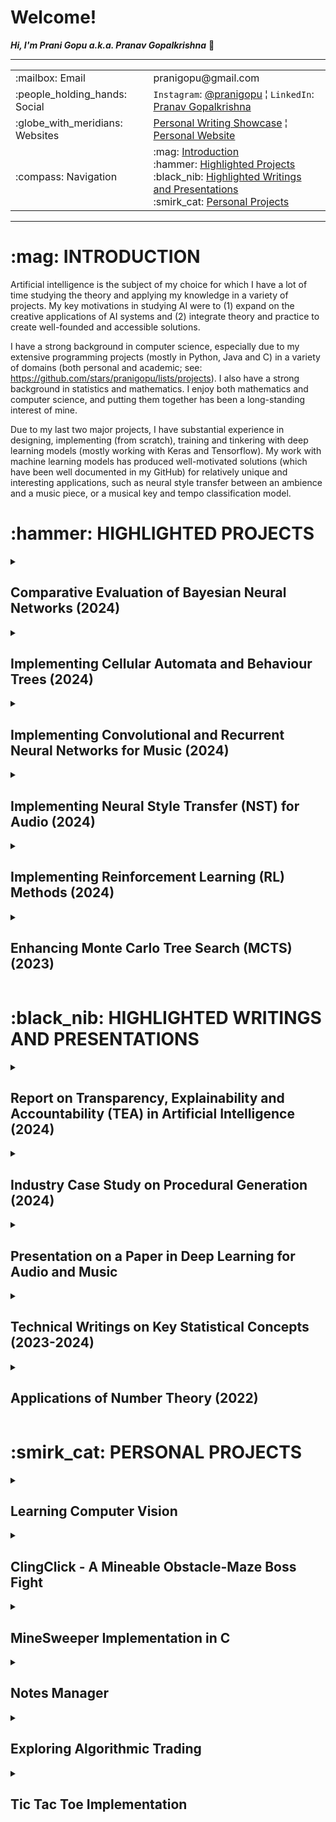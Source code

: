 <h1>Welcome!</h1>

**_Hi, I'm Prani Gopu a.k.a. Pranav Gopalkrishna_** 👋

---

<table>
<tr>
<td>:mailbox: Email</td>
<td>pranigopu@gmail.com</td>
</tr>
<tr>
<td>:people_holding_hands: Social</td>
<td><code>Instagram</code>: <a href="https://www.instagram.com/pranigopu/">@pranigopu</a> ¦ <code>LinkedIn</code>: <a href="https://www.linkedin.com/in/pranav-gopalkrishna-3a8a37166/">Pranav Gopalkrishna</a></td>
</tr>
<tr>
<td>:globe_with_meridians: Websites</td>
<td><a href="https://pranigopu.wordpress.com/">Personal Writing Showcase</a> ¦ <a href="https://pranigopu.github.io/">Personal Website</a></td>
</tr>
<tr>
<td>:compass: Navigation</td>
<td>:mag: <a href="#introduction">Introduction</a> <br> :hammer: <a href="#highlighted-projects">Highlighted Projects</a> <br> :black_nib: <a href="#highlighted-writings">Highlighted Writings and Presentations</a> <br> :smirk_cat: <a href="#personal-projects">Personal Projects</a></td>
</tr>
</table>


---

<h1 id="introduction">:mag: INTRODUCTION</h1>

Artificial intelligence is the subject of my choice for which I have a lot of time studying the theory and applying my knowledge in a variety of projects. My key motivations in studying AI were to (1) expand on the creative applications of AI systems and (2) integrate theory and practice to create well-founded and accessible solutions.

I have a strong background in computer science, especially due to my extensive programming projects (mostly in Python, Java and C) in a variety of domains (both personal and academic; see: https://github.com/stars/pranigopu/lists/projects). I also have a strong background in statistics and mathematics. I enjoy both mathematics and computer science, and putting them together has been a long-standing interest of mine.

Due to my last two major projects, I have substantial experience in designing, implementing (from scratch), training and tinkering with deep learning models (mostly working with Keras and Tensorflow). My work with machine learning models has produced well-motivated solutions (which have been well documented in my GitHub) for relatively unique and interesting applications, such as neural style transfer between an ambience and a music piece, or a musical key and tempo classification model.
 
<h1 id="highlighted-projects">:hammer: HIGHLIGHTED PROJECTS</h1>

<details>
  <summary><h2>Comparative Evaluation of Bayesian Neural Networks (2024)</h2></summary>
  
  <h3>Overview</h3>
  <p>
    <i>Master's Thesis</i><br>
    This project aims to investigate the practical application of Bayesian inference in neural networks, comparing different methods of uncertainty quantification. The research culminated in an evaluation of Bayesian Neural Networks (BNNs) across multiple scenarios.
  </p>

  <h3>Goals</h3>
  <ol>
    <li>Establish a link between Bayesian inference theory and its application in BNNs.</li>
    <li>Evaluate and compare the uncertainty quantification methods in various BNN models.</li>
  </ol>

  <h3>Technologies Used</h3>
  <p>Python using Jupyter Notebook</p>

  <h3>Keywords</h3>
  <p><code>bayesian inference</code>, <code>bayesian neural network</code>, <code>uncertainty quantification</code></p>

  <h3>Links</h3>
  <p><a href="https://github.com/pranigopu/masters-project" target="_blank"><h2>See GitHub repository >></h2></a></p>
</details>

<details>
  <summary><h2>Implementing Cellular Automata and Behaviour Trees (2024)</h2></summary>
  
  <h3>Overview</h3>
  <p>
    In this project, cellular automata were used to procedurally generate “coral reef” terrains, while behavior trees were implemented to govern interactions between two agents: the player and an attacking mermaid. This project involved both AI and procedural content generation, particularly in game development.
  </p>

  <h3>Goals</h3>
  <ol>
    <li>Design cellular automata for generating complex, dynamic terrain.</li>
    <li>Implement behavior trees to manage agent actions (player and enemy).</li>
  </ol>

  <h3>Technologies Used</h3>
  <p>C# using Unity Game Engine</p>

  <h3>Keywords</h3>
  <p><code>unity</code>, <code>procedural content generation</code>, <code>behaviour tree</code></p>

  <h3>Grade</h3>
  <p>89%</p>

  <h3>Links</h3>
  <p>
    <a href="https://github.com/pranigopu/diver-vs-mermaid" target="_blank"><h2>See GitHub repository >></h2></a> |
    <a href="https://www.youtube.com/watch?v=sJMKtEH5r3g" target="_blank"><h2>See video presentation >></h2></a>
  </p>
</details>

<details>
  <summary><h2>Implementing Convolutional and Recurrent Neural Networks for Music (2024)</h2></summary>

  <h3>Overview</h3>
  <p>
    This project involved building models to recognize musical keys and tempos using deep learning methods like convolutional neural networks (CNN) and bidirectional recurrent neural networks (RNN). The models were trained on a dataset of musical pieces, with a focus on performance optimization.
  </p>

  <h3>Goals</h3>
  <ol>
    <li>Develop models for musical key and tempo recognition.</li>
    <li>Train the models using deep learning techniques (CNN and RNN).</li>
  </ol>

  <h3>Technologies Used</h3>
  <p>Python using Jupyter Notebook</p>

  <h3>Keywords</h3>
  <p><code>convolutional neural network</code>, <code>bidirectional recurrent neural network</code>, <code>music recognition</code></p>

  <h3>Grade</h3>
  <p>60%</p>

  <h3>Links</h3>
  <p><a href="https://github.com/pranigopu/key--tempo-deepLearning" target="_blank"><h2>See GitHub repository >></h2></a></p>
</details>

<details>
  <summary><h2>Implementing Neural Style Transfer (NST) for Audio (2024)</h2></summary>

  <h3>Overview</h3>
  <p>
    This project focused on implementing Neural Style Transfer (NST) to apply the style of an ambient soundscape to a musical piece. The implementation explored the potential of applying NST techniques in audio, as opposed to traditional visual applications.
  </p>

  <h3>Goals</h3>
  <ol>
    <li>Implement NST for transferring the style of an ambient sound to a musical track.</li>
    <li>Test and present the effectiveness of NST in audio domains.</li>
  </ol>

  <h3>Technologies Used</h3>
  <p>Python using Google Colab</p>

  <h3>Keywords</h3>
  <p><code>neural style transfer</code>, <code>audio processing</code></p>

  <h3>Grade</h3>
  <p>57%</p>

  <h3>Links</h3>
  <p><a href="https://github.com/pranigopu/ambience-to-music-neuralStyleTransfer" target="_blank"><h2>See GitHub repository >></h2></a></p>
</details>

<details>
  <summary><h2>Implementing Reinforcement Learning (RL) Methods (2024)</h2></summary>

  <h3>Overview</h3>
  <p>
    This project implemented reinforcement learning methods to navigate a grid-based obstacle course. Both model-free and model-based RL approaches were compared, with deep learning incorporated to enhance learning performance.
  </p>

  <h3>Goals</h3>
  <ol>
    <li>Test and compare various RL techniques (model-free and model-based).</li>
    <li>Implement a deep learning-based RL agent for grid navigation.</li>
  </ol>

  <h3>Technologies Used</h3>
  <p>Python</p>

  <h3>Keywords</h3>
  <p><code>reinforcement learning</code>, <code>model-free</code>, <code>deep learning</code></p>

  <h3>Grade</h3>
  <p>96%</p>

  <h3>Links</h3>
  <p>
    <a href="https://github.com/nocommentcode/ecs7002_assignment_2" target="_blank"><h2>See GitHub team repository >></h2></a> |
    <a href="https://github.com/pranigopu/frozenLake" target="_blank"><h2>See personal repository >></h2></a> |
    <a href="https://github.com/pranigopu/frozenLake/blob/main/report/finalReport.pdf" target="_blank"><h2>See report >></h2></a>
  </p>
</details>

<details>
  <summary><h2>Enhancing Monte Carlo Tree Search (MCTS) (2023)</h2></summary>

  <h3>Overview</h3>
  <p>
    This project focused on enhancing an AI agent's performance using basic Monte Carlo Tree Search (MCTS) in the card game "Sushi Go!" The goal was to test improvements in MCTS efficiency and decision-making.
  </p>

  <h3>Goals</h3>
  <ol>
    <li>Enhance an AI agent's gameplay using MCTS in a card game environment.</li>
    <li>Explore the effectiveness of bandit methods in MCTS.</li>
  </ol>

  <h3>Technologies Used</h3>
  <p>Java</p>

  <h3>Keywords</h3>
  <p><code>monte carlo tree search</code>, <code>bandit methods</code></p>

  <h3>Grade</h3>
  <p>94%</p>

  <h3>Links</h3>
  <p>
    <a href="https://github.com/grahaminn/AIinGames-Assignment1" target="_blank"><h2>See GitHub team repository >></h2></a> |
    <a href="https://github.com/pranigopu/artificialIntelligence-in-games/blob/main/assignment1/REPORT.pdf" target="_blank"><h2>See report >></h2></a>
  </p>
</details>

<h1 id="highlighted-writings">:black_nib: HIGHLIGHTED WRITINGS AND PRESENTATIONS</h1>

<details>
  <summary><h2>Report on Transparency, Explainability and Accountability (TEA) in Artificial Intelligence (2024)</h2></summary>

  <h3>Overview</h3>
  <p>
    This report discusses the ethical and regulatory concerns surrounding transparency, explainability, and accountability in AI systems, providing a proposed framework for addressing these issues in industrial applications of AI.
  </p>

  <h3>Goals</h3>
  <ol>
    <li>Examine current AI frameworks for transparency and accountability.</li>
    <li>Present a case study and propose improvements to existing TEA methods in AI systems.</li>
  </ol>

  <h3>Keywords</h3>
  <p><code>ai in industry</code>, <code>ethical framework</code>, <code>regulatory framework</code></p>

  <h3>Links</h3>
  <p><a href="https://github.com/pranigopu/ethics--regulation--law-for-intelligentSystems/blob/main/finalCoursework/SUBMISSION.pdf" target="_blank"><h2>See in GitHub >></h2></a></p>
</details>

<details>
  <summary><h2>Industry Case Study on Procedural Generation (2024)</h2></summary>

  <h3>Overview</h3>
  <p>
    This case study focuses on the procedural generation techniques used in the game "Unexplored," with an emphasis on cyclic dungeon generation. The study examines how these methods can be applied in various game development contexts to enhance replayability and depth.
  </p>

  <h3>Goals</h3>
  <ol>
    <li>Study the procedural generation methods in "Unexplored."</li>
    <li>Analyze the cyclic dungeon generation algorithm for future applications.</li>
  </ol>

  <h3>Keywords</h3>
  <p><code>cyclic dungeon generation</code>, <code>unexplored</code>, <code>procedural content generation</code></p>

  <h3>Links</h3>
  <p><a href="https://github.com/pranigopu/interactiveAgents--proceduralGeneration/blob/main/caseStudy/SUBMISSION.pdf" target="_blank"><h2>See in GitHub >></h2></a></p>
</details>

<details>
  <summary><h2>Presentation on a Paper in Deep Learning for Audio and Music</h2></summary>

  <h3>Overview</h3>
  <p>
    This presentation summarizes the key findings of the paper "Piano Skills Assessment" by Paritosh Parmar, Jaiden Reddy, and Brendan Morris, which discusses the application of deep learning techniques for assessing piano skills in students.
  </p>

  <h3>Goals</h3>
  <ol>
    <li>Highlight the essential contributions of the paper to the field of music education.</li>
    <li>Discuss the implications of automated skills assessment using deep learning.</li>
  </ol>

  <h3>Keywords</h3>
  <p><code>automated skills assessment</code>, <code>multimodal skills assessment</code></p>

  <h3>Links</h3>
  <p><a href="https://github.com/pranigopu/deepLearning-for-audio--music/tree/main/paperPresentation" target="_blank"><h2>See in GitHub >></h2></a></p>
</details>

<details>
  <summary><h2>Technical Writings on Key Statistical Concepts (2023-2024)</h2></summary>

  <h3>Overview</h3>
  <p>
    This series of writings presents a rigorous overview of fundamental statistical concepts, aimed at enhancing understanding and application in data science and research contexts. Each writing delves into probability theory, statistical estimation, and hypothesis testing.
  </p>

  <h3>Goals</h3>
  <ol>
    <li>Provide a comprehensive understanding of key statistical concepts.</li>
    <li>Illustrate practical applications of these concepts in various fields.</li>
  </ol>

  <h3>Keywords</h3>
  <p><code>probability theory</code>, <code>statistical estimation</code>, <code>hypothesis testing</code></p>

  <h3>Links</h3>
  <p><a href="https://pranigopu.github.io/statistics/" target="_blank"><h2>See in personal website >></h2></a></p>
</details>

<details>
  <summary><h2>Applications of Number Theory (2022)</h2></summary>

  <h3>Overview</h3>
  <p>
    This work explores various real-world applications of number theory, including its relevance in cryptography, pseudorandom number generation, and coding theory. The goal is to demonstrate the practical significance of number theory in technology and security.
  </p>

  <h3>Goals</h3>
  <ol>
    <li>Explain the fundamental concepts of number theory.</li>
    <li>Illustrate the applications of number theory in modern computing and security.</li>
  </ol>

  <h3>Keywords</h3>
  <p><code>number theory</code>, <code>pseudorandom number generation</code>, <code>cryptography</code>, <code>coding-decoding</code></p>

  <h3>Links</h3>
  <p><a href="https://github.com/pranigopu/mathematics/tree/main/numberTheory/applicationsOfNumberTheory" target="_blank"><h2>See in GitHub >></h2></a></p>
</details>

<h1 id="personal-projects">:smirk_cat: PERSONAL PROJECTS</h1>

<details>
  <summary><h2>Learning Computer Vision</h2></summary>

  <h3>Overview</h3>
  <p>
    This project focuses on learning the fundamentals of image and video processing, alongside implementing deep learning models for classification tasks. The aim is to develop a comprehensive understanding of computer vision techniques and applications.
  </p>

  <h3>Goals</h3>
  <ol>
    <li>Understand the principles of image and video processing.</li>
    <li>Implement deep learning models to classify images and videos.</li>
  </ol>

  <h3>Technologies Used</h3>
  <p>Python</p>

  <h3>Keywords</h3>
  <p><code>image processing</code>, <code>video processing</code>, <code>computer vision</code>, <code>deep learning</code></p>

  <h3>Links</h3>
  <p><a href="https://github.com/pranigopu/computerVision" target="_blank"><h2>See GitHub repository >></h2></a></p>
</details>

<details>
  <summary><h2>ClingClick - A Mineable Obstacle-Maze Boss Fight</h2></summary>

  <h3>Overview</h3>
  <p>
    This project involves creating a game featuring a boss fight against a pathfinding NPC within a mineable maze environment. The focus is on developing engaging gameplay mechanics and dynamic enemy behaviors.
  </p>

  <h3>Goals</h3>
  <ol>
    <li>Design a boss fight mechanism within a mineable maze.</li>
    <li>Implement A-star pathfinding for NPC navigation.</li>
  </ol>

  <h3>Technologies Used</h3>
  <p>C</p>

  <h3>Keywords</h3>
  <p><code>a-star pathfinding</code>, <code>mineable environment</code>, <code>inventory management</code></p>

  <h3>Links</h3>
  <p><a href="https://github.com/pranigopu/clingClick" target="_blank"><h2>See GitHub repository >></h2></a></p>
</details>

<details>
  <summary><h2>MineSweeper Implementation in C</h2></summary>

  <h3>Overview</h3>
  <p>
    This project involves the implementation of the classic MineSweeper game in C, using a terminal-based interface. The goal is to recreate the gameplay experience while adhering to original game mechanics.
  </p>

  <h3>Goals</h3>
  <ol>
    <li>Recreate the MineSweeper game mechanics in C.</li>
    <li>Develop a user-friendly terminal interface for gameplay.</li>
  </ol>

  <h3>Technologies Used</h3>
  <p>C</p>

  <h3>Keywords</h3>
  <p><code>minesweeper</code>, <code>terminal-based interface</code></p>

  <h3>Links</h3>
  <p><a href="https://github.com/pranigopu/mineSweeper" target="_blank"><h2>See GitHub repository >></h2></a></p>
</details>

<details>
  <summary><h2>Notes Manager</h2></summary>

  <h3>Overview</h3>
  <p>
    This project involves creating a simple program for managing notes, particularly aimed at enhancing the efficiency of study note organization and retrieval.
  </p>

  <h3>Goals</h3>
  <ol>
    <li>Create a user-friendly interface for note management.</li>
    <li>Implement features for adding, editing, and deleting notes.</li>
  </ol>

  <h3>Technologies Used</h3>
  <p>Java</p>

  <h3>Keywords</h3>
  <p><code>file and directory management</code></p>
</details>

<details>
  <summary><h2>Exploring Algorithmic Trading</h2></summary>

  <h3>Overview</h3>
  <p>
    This project explores the fundamentals of algorithmic trading, focusing on the implementation of API calls and batch requests to interact with financial data.
  </p>

  <h3>Goals</h3>
  <ol>
    <li>Learn key concepts behind algorithmic trading.</li>
    <li>Implement API calls to retrieve and analyze trading data.</li>
  </ol>

  <h3>Technologies Used</h3>
  <p>Python</p>

  <h3>Keywords</h3>
  <p><code>api calls</code>, <code>point and batch requests</code></p>

  <h3>Links</h3>
  <p><a href="https://github.com/pranigopu/algorithmicTrading" target="_blank"><h2>See GitHub repository >></h2></a></p>

  <h3>Note</h3>
  <p>So far, I have only learned key concepts behind algorithmic trading and dealing with API requests and responses for data.</p>
</details>

<details>
  <summary><h2>Tic Tac Toe Implementation</h2></summary>

  <h3>Overview</h3>
  <p>
    This project involves implementing the classic Tic Tac Toe game with options for single-player against an AI opponent and multiplayer modes. The goal is to provide an engaging gameplay experience.
  </p>

  <h3>Goals</h3>
  <ol>
    <li>Implement game mechanics for Tic Tac Toe.</li>
    <li>Develop an AI opponent using basic strategies to challenge the player.</li>
  </ol>

  <h3>Technologies Used</h3>
  <p>C</p>

  <h3>Keywords</h3>
  <p><code>tic tac toe</code>, <code>ai opponent</code></p>

  <h3>Links</h3>
  <p><a href="https://github.com/pranigopu/ticTacToe" target="_blank"><h2>See GitHub repository >></h2></a></p>

  <h3>Note</h3>
  <p>The "AI opponent" is a relatively basic algorithm designed to try to stump the player using a few simple strategies.</p>
</details>

<!---
pranigopu/pranigopu is a ✨ special ✨ repository because its `README.md` (this file) appears on your GitHub profile.
You can click the Preview link to take a look at your changes.
--->
